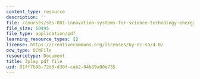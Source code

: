 ```yaml
---
content_type: resource
description: ''
file: /courses/sts-081-innovation-systems-for-science-technology-energy-manufacturing-and-health-spring-2017/81ff769672d8d30fcab204b39a90e735_on1rmY3Tw5U.pdf
file_size: 50495
file_type: application/pdf
learning_resource_types: []
license: https://creativecommons.org/licenses/by-nc-sa/4.0/
ocw_type: OCWFile
resourcetype: Document
title: 3play pdf file
uid: 81ff7696-72d8-d30f-cab2-04b39a90e735
---
```

